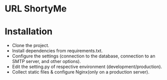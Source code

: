 # URL ShortyMe




# Installation
* Clone the project.
* Install dependencies from requirements.txt.
* Configure the settings (connection to the database, connection to an SMTP server, and other options).
* Edit the setting.py of respective environment (development/production).
* Collect static files & configure Nginx(only on a production server).